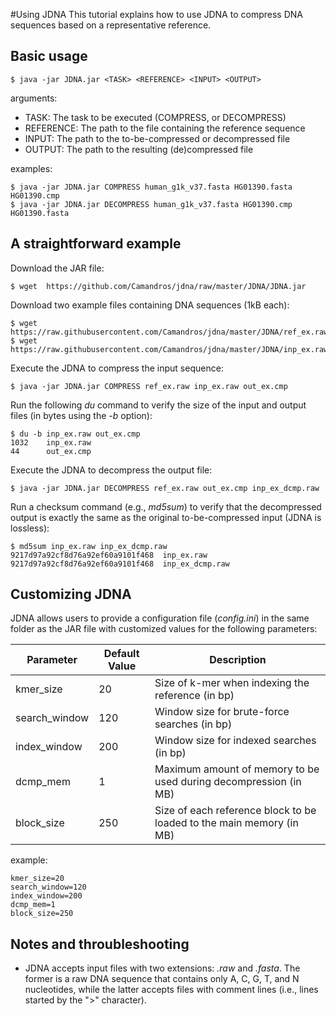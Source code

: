 #Using JDNA
This tutorial explains how to use JDNA to compress DNA sequences based on a representative reference.


## Basic usage ##

    $ java -jar JDNA.jar <TASK> <REFERENCE> <INPUT> <OUTPUT>
 
arguments:

  * TASK:	The task to be executed (COMPRESS, or DECOMPRESS)
  * REFERENCE:	The path to the file containing the reference sequence
  * INPUT:	The path to the to-be-compressed or decompressed file 
  * OUTPUT:	The path to the resulting (de)compressed file 

examples:

    $ java -jar JDNA.jar COMPRESS human_g1k_v37.fasta HG01390.fasta HG01390.cmp
    $ java -jar JDNA.jar DECOMPRESS human_g1k_v37.fasta HG01390.cmp HG01390.fasta

## A straightforward example ##

Download the JAR file:

    $ wget  https://github.com/Camandros/jdna/raw/master/JDNA/JDNA.jar

Download two example files containing DNA sequences (1kB each):

    $ wget https://raw.githubusercontent.com/Camandros/jdna/master/JDNA/ref_ex.raw
    $ wget https://raw.githubusercontent.com/Camandros/jdna/master/JDNA/inp_ex.raw

Execute the JDNA to compress the input sequence:

    $ java -jar JDNA.jar COMPRESS ref_ex.raw inp_ex.raw out_ex.cmp

Run the following _du_ command to verify the size of the input and output files (in bytes using the _-b_ option):

    $ du -b inp_ex.raw out_ex.cmp
    1032	inp_ex.raw
    44  	out_ex.cmp

Execute the JDNA to decompress the output file:

    $ java -jar JDNA.jar DECOMPRESS ref_ex.raw out_ex.cmp inp_ex_dcmp.raw

Run a checksum command (e.g., _md5sum_) to verify that the decompressed output is exactly the same as the original to-be-compressed input (JDNA is lossless):

    $ md5sum inp_ex.raw inp_ex_dcmp.raw 
    9217d97a92cf8d76a92ef60a9101f468  inp_ex.raw
    9217d97a92cf8d76a92ef60a9101f468  inp_ex_dcmp.raw

## Customizing JDNA ##
JDNA allows users to provide a configuration file (_config.ini_) in the same folder as the JAR file with customized values for the following parameters:

| Parameter     | Default Value | Description                                                          |
|---------------|---------------|----------------------------------------------------------------------|
| kmer_size     | 20            | Size of k-mer when indexing the reference (in bp)                    |
| search_window | 120           | Window size for brute-force searches (in bp)                         |
| index_window  | 200           |               Window size for indexed searches (in bp)               |
| dcmp_mem      | 1             | Maximum amount of memory to be used during decompression (in MB)     |
| block_size    | 250           | Size of each reference block to be loaded to the main memory (in MB) |

example:

    kmer_size=20
    search_window=120 
    index_window=200 
    dcmp_mem=1 
    block_size=250


## Notes and throubleshooting ##
  * JDNA accepts input files with two extensions: _.raw_ and _.fasta_. The former is a raw DNA sequence that contains only A, C, G, T, and N nucleotides, while the latter accepts files with comment lines (i.e., lines started by the ">" character).
